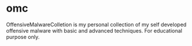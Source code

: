 # omc
OffensiveMalwareColletion is my personal collection of my self developed offensive malware with basic and advanced techniques. For educational purpose only.
